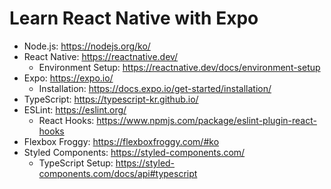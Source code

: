 # Learn React Native with Expo

- Node.js: https://nodejs.org/ko/
- React Native: https://reactnative.dev/
  - Environment Setup: https://reactnative.dev/docs/environment-setup
- Expo: https://expo.io/
  - Installation: https://docs.expo.io/get-started/installation/
- TypeScript: https://typescript-kr.github.io/
- ESLint: https://eslint.org/
  - React Hooks: https://www.npmjs.com/package/eslint-plugin-react-hooks
- Flexbox Froggy: https://flexboxfroggy.com/#ko
- Styled Components: https://styled-components.com/
  - TypeScript Setup: https://styled-components.com/docs/api#typescript
